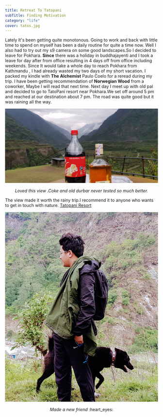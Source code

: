```yaml
---
title: Retreat To Tatopani
subTitle: Finding Motivation
category: "life"
cover: tatos.jpg
---
```


Lately It's been getting quite monotonous. Going to work and back with little time to spend on myself has been a daily routine for quite a time now. Well I also had to try out my s9 camera on some good landscapes.So I decided to leave for Pokhara. **Since** there was a holiday in buddhajayenti and I took a leave for day after from office resulting in 4 days off from office including weekends. Since It would take a whole day to reach Pokhara from Kathmandu , I had already wasted my two days of my short vacation. I packed my kindle with **The Alchemist** Paulo Coelo for a reread during my trip. I have been getting recommendation of **Norwegian Wood** from a coworker, Maybe I will read that next time. Next day I meet up with old pal and decided to go to TatoPani resort near Pokhara.We set off around 5 pm and reached at our destination about 7 pm. The road was quite good but it was raining all the way.

![](./tatos.jpg)

<p align="center" style="text-style:'italic"> <i>
Loved this view .Coke and old durbar never tested so much better.</i> </p>

The view made it worth the rainy trip.I recommend it to anyone who wants to get in touch with nature. [Tatopani Resort](https://www.facebook.com/BhurjungKholaTatopani/)

![](./20180430_091658.jpg)

<p align="center" style="text-style:'italic"> <i>Made a new friend </i>:heart_eyes: </p>
